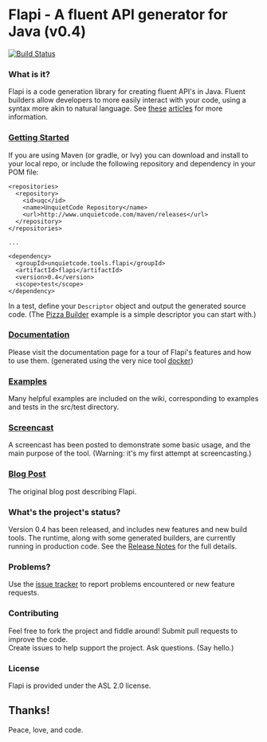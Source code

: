 # Flapi - A fluent API generator for Java (v0.4)
[![Build Status](https://travis-ci.org/UnquietCode/Flapi.png?branch=master)](https://travis-ci.org/UnquietCode/Flapi)

### What is it?
Flapi is a code generation library for creating fluent API's in Java.
Fluent builders allow developers to more easily interact with your code, using a syntax
more akin to natural language.
See [these](http://www.unquietcode.com/blog/2011/programming/using-generics-to-build-fluent-apis-in-java)
[articles](http://martinfowler.com/bliki/FluentInterface.html) for more information.

### [Getting Started](https://github.com/UnquietCode/Flapi/wiki/Getting-Started)
If you are using Maven (or gradle, or Ivy) you can download and install to your local repo, or include the following
repository and dependency in your POM file:
```
<repositories>
  <repository>
    <id>uqc</id>
    <name>UnquietCode Repository</name>
    <url>http://www.unquietcode.com/maven/releases</url>
  </repository>
</repositories>

...

<dependency>
  <groupId>unquietcode.tools.flapi</groupId>
  <artifactId>flapi</artifactId>
  <version>0.4</version>
  <scope>test</scope>
</dependency>
```
In a test, define your `Descriptor` object and output the generated source code. (The
[Pizza Builder](https://github.com/UnquietCode/Flapi/wiki/Pizza-Builder-Example)
example is a simple descriptor you can start with.)

### [Documentation](unquietcode.github.io/Flapi)
Please visit the documentation page for a tour of Flapi's features and
how to use them. (generated using the very nice tool [docker](https://github.com/jbt/docker))

### [Examples](https://github.com/UnquietCode/Flapi/wiki/Examples)
Many helpful examples are included on the wiki, corresponding to examples and tests in the src/test directory.

### [Screencast](http://vimeo.com/58855907)
A screencast has been posted to demonstrate some basic usage, and the main purpose of the tool.
(Warning: it's my first attempt at screencasting.)

### [Blog Post](http://www.unquietcode.com/blog/2012/software/introducing-flapi)
The original blog post describing Flapi.

### What's the project's status?
Version 0.4 has been released, and includes new features and new build tools. The runtime, along with
some generated builders, are currently running in production code.
See the [Release Notes](https://github.com/UnquietCode/Flapi/wiki/Version-0.4) for the full details.

### Problems?
Use the [issue tracker](https://github.com/UnquietCode/Flapi/issues) to report problems encountered or new
feature requests.

### Contributing
Feel free to fork the project and fiddle around! Submit pull requests to improve the code.  
Create issues to help support the project. Ask questions. (Say hello.)

### License
Flapi is provided under the ASL 2.0 license.

## Thanks!

Peace, love, and code.

